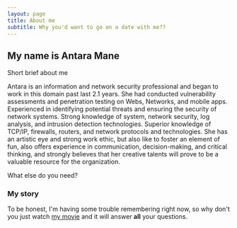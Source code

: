 ```yaml
---
layout: page
title: About me
subtitle: Why you'd want to go on a date with me??
---
```


## My name is Antara Mane ##

Short brief about me

Antara is an information and network security professional and began to work in this domain past last 2.1 years. She had conducted vulnerability assessments and penetration testing on Webs, Networks, and mobile apps. Experienced in identifying potential threats and ensuring the security of network systems. Strong knowledge of system, network security, log analysis, and intrusion detection technologies. Superior knowledge of TCP/IP, firewalls, routers, and network protocols and technologies. She has an artistic eye and strong work ethic, but also like to foster an element of fun, also offers experience in communication, decision-making, and critical thinking, and strongly believes that her creative talents will prove to be a valuable resource for the organization.

What else do you need?

### My story

To be honest, I'm having some trouble remembering right now, so why don't you just watch [my movie](https://en.wikipedia.org/wiki/The_Princess_Bride_%28film%29) and it will answer **all** your questions.
